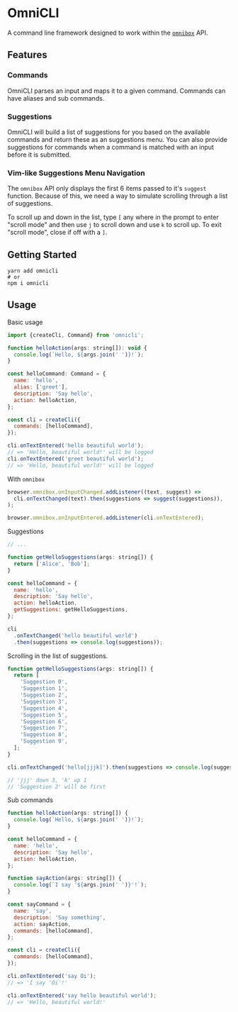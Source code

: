 # OmniCLI

A command line framework designed to work within the [`omnibox`](https://developer.mozilla.org/en-US/Add-ons/WebExtensions/API/omnibox) API.

## Features

### Commands

OmniCLI parses an input and maps it to a given command. Commands can have aliases and
sub commands.

### Suggestions

OmniCLI will build a list of suggestions for you based on the available commands and return
these as an suggestions menu. You can also provide suggestions for commands when a command
is matched with an input before it is submitted.

### Vim-like Suggestions Menu Navigation

The `omnibox` API only displays the first 6 items passed to it's `suggest` function.
Because of this, we need a way to simulate scrolling through a list of suggestions.

To scroll up and down in the list, type `[` any where in the prompt to enter "scroll mode"
and then use `j` to scroll down and use `k` to scroll up. To exit "scroll mode",
close if off with a `]`.

## Getting Started

```shell
yarn add omnicli
# or
npm i omnicli
```

## Usage

Basic usage

```javascript
import {createCli, Command} from 'omnicli';

function helloAction(args: string[]): void {
  console.log(`Hello, ${args.join(' ')}!`);
}

const helloCommand: Command = {
  name: 'hello',
  alias: ['greet'],
  description: 'Say hello',
  action: helloAction,
};

const cli = createCli({
  commands: [helloCommand],
});

cli.onTextEntered('hello beautiful world');
// => 'Hello, beautiful world!' will be logged
cli.onTextEntered('greet beautiful world');
// => 'Hello, beautiful world!' will be logged
```

With `omnibox`

```javascript
browser.omnibox.onInputChanged.addListener((text, suggest) =>
  cli.onTextChanged(text).then(suggestions => suggest(suggestions)),
);

browser.omnibox.onInputEntered.addListener(cli.onTextEntered);
```

Suggestions

```javascript
// ...

function getHelloSuggestions(args: string[]) {
  return ['Alice', 'Bob'];
}

const helloCommand = {
  name: 'hello',
  description: 'Say hello',
  action: helloAction,
  getSuggestions: getHelloSuggestions,
};

cli
  .onTextChanged('hello beautiful world')
  .then(suggestions => console.log(suggestions));
```

Scrolling in the list of suggestions.

```javascript
function getHelloSuggestions(args: string[]) {
  return [
    'Suggestion 0',
    'Suggestion 1',
    'Suggestion 2',
    'Suggestion 3',
    'Suggestion 4',
    'Suggestion 5',
    'Suggestion 6',
    'Suggestion 7',
    'Suggestion 8',
    'Suggestion 9',
  ];
}

cli.onTextChanged('hello[jjjk]').then(suggestions => console.log(suggestions));

// 'jjj' down 3, 'k' up 1
// 'Suggestion 2' will be first
```

Sub commands

```javascript
function helloAction(args: string[]) {
  console.log(`Hello, ${args.join(' ')}!`);
}

const helloCommand = {
  name: 'hello',
  description: 'Say hello',
  action: helloAction,
};

function sayAction(args: string[]) {
  console.log(`I say '${args.join(' ')}'!`);
}

const sayCommand = {
  name: 'say',
  description: 'Say something',
  action: sayAction,
  commands: [helloCommand],
};

const cli = createCli({
  commands: [helloCommand],
});

cli.onTextEntered('say Oi');
// => 'I say 'Oi'!'

cli.onTextEntered('say hello beautiful world');
// => 'Hello, beautiful world!'
```
